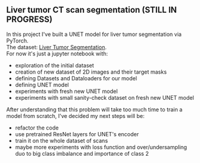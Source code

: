 ## Liver tumor CT scan segmentation (STILL IN PROGRESS)
In this project I've built a UNET model for liver tumor segmentation via PyTorch. <br>
The dataset: [Liver Tumor Segmentation](https://www.kaggle.com/datasets/andrewmvd/liver-tumor-segmentation). <br>
For now it's just a jupyter notebook with: 
- exploration of the initial dataset
- creation of new dataset of 2D images and their target masks
- defining Datasets and Dataloaders for our model
- defining UNET model
- experiments with fresh new UNET model
- experiments with small sanity-check dataset on fresh new UNET model

After understanding that this problem will take too much time to train a model from scratch, I've decided my next steps will be:
- refactor the code
- use pretrained ResNet layers for UNET's encoder
- train it on the whole dataset of scans
- maybe more experiments with loss function and over/undersampling duo to big class imbalance and importance of class 2

